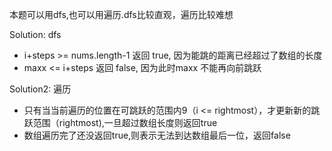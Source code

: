 本题可以用dfs,也可以用遍历.dfs比较直观，遍历比较难想

Solution: dfs
- i+steps >= nums.length-1 返回 true, 因为能跳的距离已经超过了数组的长度
- maxx <= i+steps 返回 false, 因为此时maxx 不能再向前跳跃

Solution2: 遍历
- 只有当当前遍历的位置在可跳跃的范围内9（i <= rightmost），才更新新的跳跃范围（rightmost),一旦超过数组长度则返回true
- 数组遍历完了还没返回true,则表示无法到达数组最后一位，返回false
